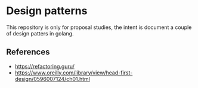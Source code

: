 # Design patterns

This repository is only for proposal studies, the intent is document a couple of design patters in golang.

## References

- https://refactoring.guru/
- https://www.oreilly.com/library/view/head-first-design/0596007124/ch01.html
